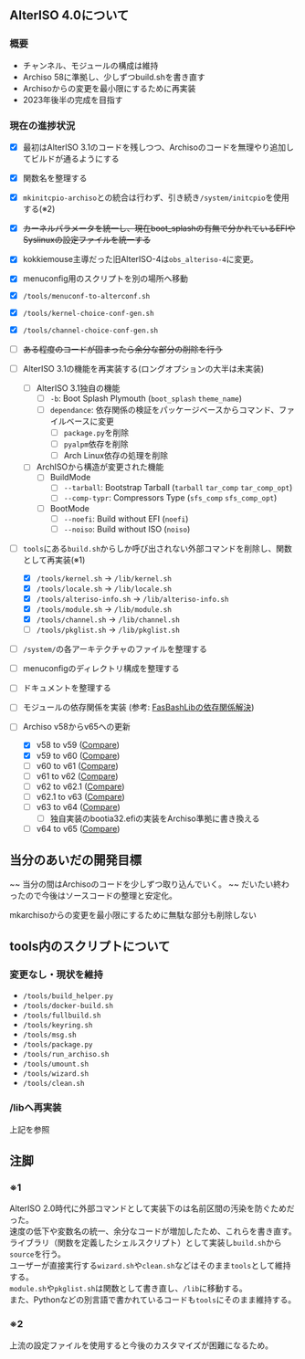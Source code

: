 ## AlterISO 4.0について

### 概要
- チャンネル、モジュールの構成は維持
- Archiso 58に準拠し、少しずつbuild.shを書き直す
- Archisoからの変更を最小限にするために再実装
- 2023年後半の完成を目指す

### 現在の進捗状況
  - [x] 最初はAlterISO 3.1のコードを残しつつ、Archisoのコードを無理やり追加してビルドが通るようにする
  - [x] 関数名を整理する
  - [x] `mkinitcpio-archiso`との統合は行わず、引き続き`/system/initcpio`を使用する(※2)
  - [x] ~~カーネルパラメータを統一し、現在boot_splashの有無で分かれているEFIやSyslinuxの設定ファイルを統一する~~
  - [x] kokkiemouse主導だった旧AlterISO-4は`obs_alteriso-4`に変更。
  - [x] menuconfig用のスクリプトを別の場所へ移動
  - [x] `/tools/menuconf-to-alterconf.sh`
  - [x] `/tools/kernel-choice-conf-gen.sh`
  - [x] `/tools/channel-choice-conf-gen.sh`

  - [ ] ~~ある程度のコードが固まったら余分な部分の削除を行う~~
  - [ ] AlterISO 3.1の機能を再実装する(ロングオプションの大半は未実装)
    - [ ] AlterISO 3.1独自の機能
      - [ ] `-b`: Boot Splash Plymouth (`boot_splash` `theme_name`)
      - [ ] `dependance`: 依存関係の検証をパッケージベースからコマンド、ファイルベースに変更
        - [ ] `package.py`を削除
        - [ ] `pyalpm`依存を削除
        - [ ] Arch Linux依存の処理を削除
    - [ ] ArchISOから構造が変更された機能
      - [ ] BuildMode
        - [ ] `--tarball`: Bootstrap Tarball (`tarball` `tar_comp` `tar_comp_opt`)
        - [ ] `--comp-typr`: Compressors Type (`sfs_comp` `sfs_comp_opt`)
      - [ ] BootMode
        - [ ] `--noefi`: Build without EFI (`noefi`)
        - [ ] `--noiso`: Build without ISO (`noiso`)
- [ ] `tools`にある`build.sh`からしか呼び出されない外部コマンドを削除し、関数として再実装(※1)
  - [x] `/tools/kernel.sh` -> `/lib/kernel.sh`
  - [x] `/tools/locale.sh` -> `/lib/locale.sh`
  - [x] `/tools/alteriso-info.sh` -> `/lib/alteriso-info.sh`
  - [x] `/tools/module.sh` -> `/lib/module.sh`
  - [x] `/tools/channel.sh` -> `/lib/channel.sh`
  - [ ] `/tools/pkglist.sh` -> `/lib/pkglist.sh`
- [ ] `/system/`の各アーキテクチャのファイルを整理する
- [ ] menuconfigのディレクトリ構成を整理する
- [ ] ドキュメントを整理する
- [ ] モジュールの依存関係を実装 (参考: [FasBashLibの依存関係解決](https://github.com/Hayao0819/FasBashLib/blob/dev-0.2.x/lib/SolveRequire.sh))
- [ ] Archiso v58からv65への更新
  - [x] v58 to v59 ([Compare](https://github.com/archlinux/archiso/compare/v58...v59))
  - [x] v59 to v60 ([Compare](https://github.com/archlinux/archiso/compare/v59...v60))
  - [ ] v60 to v61 ([Compare](https://github.com/archlinux/archiso/compare/v60...v61))
  - [ ] v61 to v62 ([Compare](https://github.com/archlinux/archiso/compare/v61...v62))
  - [ ] v62 to v62.1 ([Compare](https://github.com/archlinux/archiso/compare/v61...v62.1))
  - [ ] v62.1 to v63 ([Compare](https://github.com/archlinux/archiso/compare/v62.1...v63))
  - [ ] v63 to v64 ([Compare](https://github.com/archlinux/archiso/compare/v63...v64))
    - [ ] 独自実装のbootia32.efiの実装をArchiso準拠に書き換える
  - [ ] v64 to v65 ([Compare](https://github.com/archlinux/archiso/compare/v64...v65))

## 当分のあいだの開発目標
~~ 当分の間はArchisoのコードを少しずつ取り込んでいく。 ~~
だいたい終わったので今後はソースコードの整理と安定化。

mkarchisoからの変更を最小限にするために無駄な部分も削除しない

## tools内のスクリプトについて
### 変更なし・現状を維持
- `/tools/build_helper.py`
- `/tools/docker-build.sh`
- `/tools/fullbuild.sh`
- `/tools/keyring.sh`
- `/tools/msg.sh`
- `/tools/package.py`
- `/tools/run_archiso.sh`
- `/tools/umount.sh`
- `/tools/wizard.sh`
- `/tools/clean.sh`

### /libへ再実装
上記を参照

## 注脚
### ※1
AlterISO 2.0時代に外部コマンドとして実装下のは名前区間の汚染を防ぐためだった。  
速度の低下や変数名の統一、余分なコードが増加したため、これらを書き直す。  
ライブラリ（関数を定義したシェルスクリプト）として実装し`build.sh`から`source`を行う。  
ユーザーが直接実行する`wizard.sh`や`clean.sh`などはそのまま`tools`として維持する。  
`module.sh`や`pkglist.sh`は関数として書き直し、`/lib`に移動する。  
また、Pythonなどの別言語で書かれているコードも`tools`にそのまま維持する。 

### ※2
上流の設定ファイルを使用すると今後のカスタマイズが困難になるため。  
